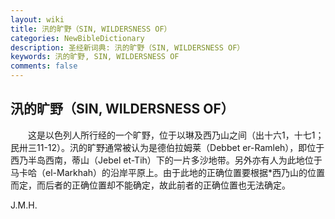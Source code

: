 ```yaml
---
layout: wiki
title: 汛的旷野（SIN, WILDERSNESS OF）
categories: NewBibleDictionary
description: 圣经新词典: 汛的旷野（SIN, WILDERSNESS OF）
keywords: 汛的旷野, SIN, WILDERSNESS OF
comments: false
---
```


## 汛的旷野（SIN, WILDERSNESS OF）

　　这是以色列人所行经的一个旷野，位于以琳及西乃山之间（出十六1，十七1；民卅三11-12）。汛的旷野通常被认为是德伯拉姆莱（Debbet er-Ramleh），即位于西乃半岛西南，蒂山（Jebel et-Tih）下的一片多沙地带。另外亦有人为此地位于马卡哈（el-Markhah）的沿岸平原上。由于此地的正确位置要根据*西乃山的位置而定，而后者的正确位置却不能确定，故此前者的正确位置也无法确定。

J.M.H.









